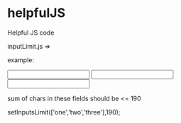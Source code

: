 # helpfulJS
Helpful JS code

inputLimit.js => 

  example: 
  
  <input id="one">
  <input id="two">
  <input id="three">
  
  sum of chars in these fields should be <= 190
  
  setInputsLimit(['one','two','three'],190); 
